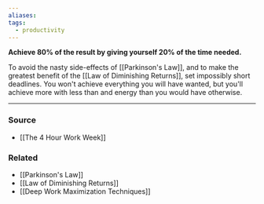 ```yaml
---
aliases: 
tags:
  - productivity
---
```

**Achieve 80% of the result by giving yourself 20% of the time needed.**

To avoid the nasty side-effects of [[Parkinson's Law]], and to make the greatest benefit of the [[Law of Diminishing Returns]], set impossibly short deadlines. You won't achieve everything you will have wanted, but you'll achieve more with less than and energy than you would have otherwise.  

---

### Source
- [[The 4 Hour Work Week]]

### Related
- [[Parkinson's Law]]
- [[Law of Diminishing Returns]]
- [[Deep Work Maximization Techniques]]